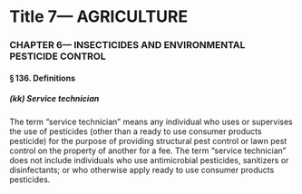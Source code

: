
# Title 7— AGRICULTURE
### CHAPTER 6— INSECTICIDES AND ENVIRONMENTAL PESTICIDE CONTROL
#### § 136. Definitions
##### (kk) Service technician

The term “service technician” means any individual who uses or supervises the use of pesticides (other than a ready to use consumer products pesticide) for the purpose of providing structural pest control or lawn pest control on the property of another for a fee. The term “service technician” does not include individuals who use antimicrobial pesticides, sanitizers or disinfectants; or who otherwise apply ready to use consumer products pesticides.
